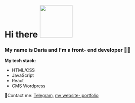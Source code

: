 # Hi there <img src="https://media.giphy.com/media/IpM4kYGnxqmE02P9rr/giphy.gif" width="105px" /> 
### My name is Daria and I'm a front- end developer 👩‍💻
**My tech stack:**
* HTML/CSS
* JavaScript
* React
* CMS Wordpress

📧Contact me: [Telegram](https://t.me/DovydovaDaria), [my website- portfolio](https://dovydova-daria.glitch.me)
